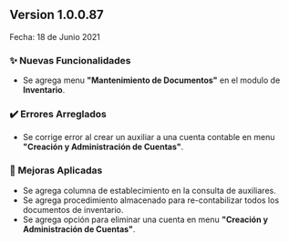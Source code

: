 ## Version 1.0.0.87
Fecha: 18 de Junio 2021

### ✨ Nuevas Funcionalidades

- Se agrega menu **"Mantenimiento de Documentos"** en el modulo de **Inventario**.

### ✔️ Errores Arreglados

- Se corrige error al crear un auxiliar a una cuenta contable en menu **"Creación y Administración de Cuentas"**.

### 🔨 Mejoras Aplicadas

- Se agrega columna de establecimiento en la consulta de auxiliares.
- Se agrega procedimiento almacenado para re-contabilizar todos los documentos de inventario.
- Se agrega opción para eliminar una cuenta en menu **"Creación y Administración de Cuentas"**.